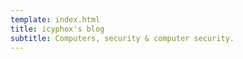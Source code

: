 ```yaml
---
template: index.html
title: icyphox's blog
subtitle: Computers, security & computer security.
---
```


<!--
<section class="hero">
<a href=/>
<img class="logo" src="/static/white.svg" alt="icyphox's avatar"/>
</a>
</section>-->
